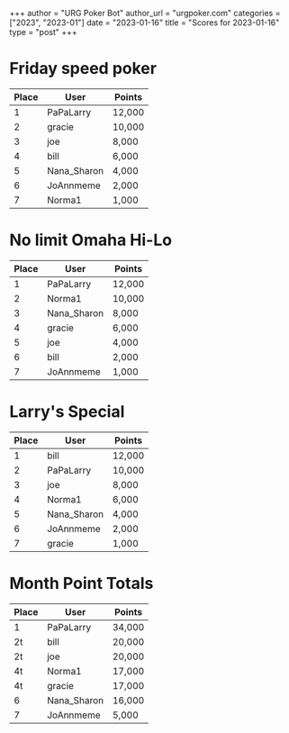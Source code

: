 +++
author = "URG Poker Bot"
author_url = "urgpoker.com"
categories = ["2023", "2023-01"]
date = "2023-01-16"
title = "Scores for 2023-01-16"
type = "post"
+++
# Friday speed poker

| Place | User | Points |
|-------|------|--------|
| 1 | PaPaLarry | 12,000 |
| 2 | gracie | 10,000 |
| 3 | joe | 8,000 |
| 4 | bill | 6,000 |
| 5 | Nana_Sharon | 4,000 |
| 6 | JoAnnmeme | 2,000 |
| 7 | Norma1 | 1,000 |

# No limit Omaha Hi-Lo

| Place | User | Points |
|-------|------|--------|
| 1 | PaPaLarry | 12,000 |
| 2 | Norma1 | 10,000 |
| 3 | Nana_Sharon | 8,000 |
| 4 | gracie | 6,000 |
| 5 | joe | 4,000 |
| 6 | bill | 2,000 |
| 7 | JoAnnmeme | 1,000 |

# Larry's Special

| Place | User | Points |
|-------|------|--------|
| 1 | bill | 12,000 |
| 2 | PaPaLarry | 10,000 |
| 3 | joe | 8,000 |
| 4 | Norma1 | 6,000 |
| 5 | Nana_Sharon | 4,000 |
| 6 | JoAnnmeme | 2,000 |
| 7 | gracie | 1,000 |

# Month Point Totals

| Place | User | Points |
|-------|------|--------|
| 1 | PaPaLarry | 34,000 |
| 2t | bill | 20,000 |
| 2t | joe | 20,000 |
| 4t | Norma1 | 17,000 |
| 4t | gracie | 17,000 |
| 6 | Nana_Sharon | 16,000 |
| 7 | JoAnnmeme | 5,000 |

